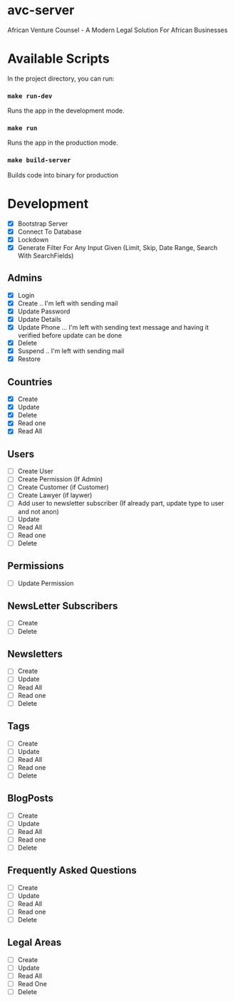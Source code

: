 # avc-server

African Venture Counsel - A Modern Legal Solution For African Businesses

# Available Scripts

In the project directory, you can run:

### `make run-dev`

Runs the app in the development mode.

### `make run`

Runs the app in the production mode.

### `make build-server`

Builds code into binary for production

# Development

- [x] Bootstrap Server
- [x] Connect To Database
- [x] Lockdown
- [x] Generate Filter For Any Input Given (Limit, Skip, Date Range, Search With SearchFields)

## Admins

- [x] Login
- [x] Create .. I'm left with sending mail
- [x] Update Password
- [x] Update Details
- [x] Update Phone ... I'm left with sending text message and having it verified before update can be done
- [x] Delete
- [x] Suspend .. I'm left with sending mail
- [x] Restore

## Countries

- [x] Create
- [x] Update
- [x] Delete
- [x] Read one
- [x] Read All

## Users

- [ ] Create User
- [ ] Create Permission (If Admin)
- [ ] Create Customer (if Customer)
- [ ] Create Lawyer (if laywer)
- [ ] Add user to newsletter subscriber (If already part, update type to user and not anon)
- [ ] Update
- [ ] Read All
- [ ] Read one
- [ ] Delete

## Permissions

- [ ] Update Permission

## NewsLetter Subscribers

- [ ] Create
- [ ] Delete

## Newsletters

- [ ] Create
- [ ] Update
- [ ] Read All
- [ ] Read one
- [ ] Delete

## Tags

- [ ] Create
- [ ] Update
- [ ] Read All
- [ ] Read one
- [ ] Delete

## BlogPosts

- [ ] Create
- [ ] Update
- [ ] Read All
- [ ] Read one
- [ ] Delete

## Frequently Asked Questions

- [ ] Create
- [ ] Update
- [ ] Read All
- [ ] Read one
- [ ] Delete

## Legal Areas

- [ ] Create
- [ ] Update
- [ ] Read All
- [ ] Read One
- [ ] Delete
